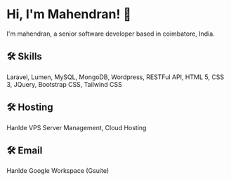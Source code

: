 
# Hi, I'm Mahendran! 👋

I'm mahendran, a senior software developer based in coimbatore, India.

## 🛠 Skills
Laravel, Lumen, MySQL, MongoDB, Wordpress, RESTFul API, HTML 5, CSS 3, JQuery, Bootstrap CSS, Tailwind CSS

## 🛠 Hosting
Hanlde VPS Server Management, Cloud Hosting

## 🛠 Email 
Hanlde Google Workspace (Gsuite)
